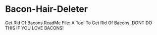 # Bacon-Hair-Deleter
Get Rid Of Bacons
ReadMe File:
A Tool To Get Rid Of Bacons. DONT DO THIS IF YOU LOVE BACONS!

